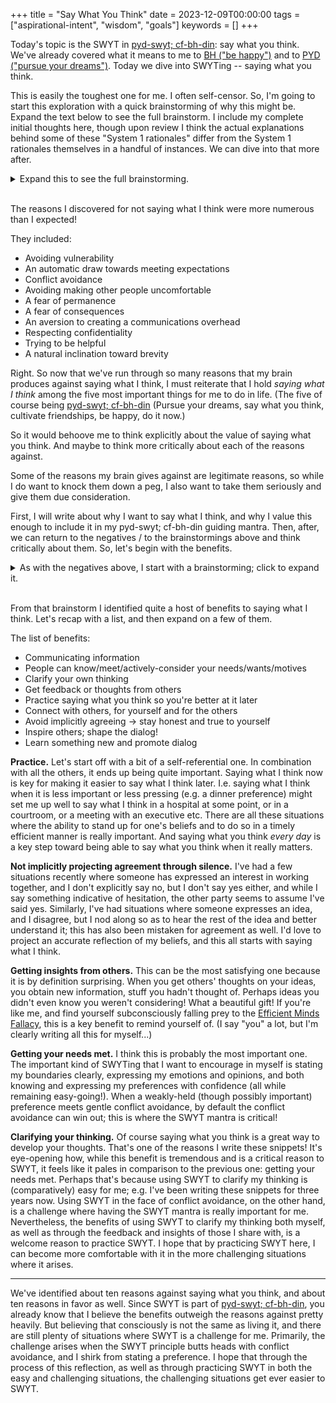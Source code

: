 +++
title = "Say What You Think"
date = 2023-12-09T00:00:00
tags = ["aspirational-intent", "wisdom", "goals"]
keywords = []
+++

Today's topic is the SWYT in [pyd-swyt; cf-bh-din](/snippets/2020-01-02-pyd-swyt-cf-bh-din/): say what you think.
We've already covered what it means to me to [BH ("be happy")](/snippets/2022-01-11-pursuing-your-dreams/) and to [PYD ("pursue your dreams")](/snippets/2023-07-31-pursue-your-dreams/). Today we dive into SWYTing -- saying what you think.

This is easily the toughest one for me.
I often self-censor. So, I'm going to start this exploration with a quick brainstorming of why this might be. Expand the text below to see the full brainstorm. I include my complete initial thoughts here, though upon review I think the actual explanations behind some of these "System 1 rationales" differ from the System 1 rationales themselves in a handful of instances. We can dive into that more after.

<details>
<summary>Expand this to see the full brainstorming.</summary>
<pre>
- Love / expectations of the other person
- Concern for how something will be received
- Whether it would make someone uncomfortable
- Whether it would... yeah, make them uncomfortable or be hurtful or be rude
- Reshaping things to say the same thing but in a kinder less violent way takes time
- But this is something that I can get faster at with practice
</pre>
<pre>
Other reasons for not saying what I want to include:
- Concern about putting things on the permanent record; let's explore that one in more depth
- Concern about creating additional comms overhead (having to deal with replies, requests, disagreements, etc)
    - Even if ignoring and not responding to these, they still come with significant mental overhead.
- Concerns about confidentiality also stifle my saying what I think in a couple ways:
    - One is confidentiality for my employer
    - If something is a secret then I don't want to share it publicly
    - Especially since the merger this has been uncomfortable since so much is NTK now
    - And then on a more personal level, there are lots of things that I'd love to discuss that feel like they aren't mine to tell
    - They might involve saying something that could be perceived as negative about another person, or they might involve something that could be considered private by another person
        - (This could either be something intimate, or something they might not be ready to share like an idea they're working on in stealth, etc.)
        - Or maybe it just feels like it's their story, and they might want to tell it themselves on their own time.
</pre>
<pre>
- Another thing that can hold back my saying what I think is private-seeming things; things that are more emotional or intimate don't necessarily feel appropriate to share in most contexts.
    - Mental health coaching has been great.
    - It's created an atmosphere in which sharing is the default and so my inhibitions around sharing are dropped substantially there.
- Journalling on Go Note Go has also done wonders for dropping inhibitions toward writing.
    - And the snippets section of my website -- [writing for no audience](/snippets/2019-12-30-writing-for-no-audience/) -- has done wonders too.
- Oh, I'm reminded of yet another source of inhibition:
    - A fear of looking stupid (or, to use less judgemental language: a fear of revealing gaps in my knowledge and skillsets.)
    - I'm pretty good at not succumbing to this inhibition, but it's certainly there alongside all the rest.
</pre>
<pre>
- So, I've given a rather lengthy list of forces working against my desire to say what I think.
- And there are still more perhaps:
    - I'll reiterate the aversion to making others feel uncomfortable.
    - Conflict avoidance is another.
    - A natural inclination toward trying to help with what I perceive to be others' desires (including e.g. making space if I think someone doesn't want to talk to me :()
    - I might even have a length penalty, a bias against droning on, leading to compact speech that might lack important context or information.
    - And finally I'll add a note about vulnerability, which I think is what I was alluding to when I started out the brainstorming with the word "Love".
</pre>
And finally some addendums:
<pre>
One I did not mention is thinking before speaking; Let's add that to the list.
Let's also add the difficulties (1) of knowing what I want to say and (2) of actually saying it.
And avoiding seeming petty or overly critical.
Rereading while writing (aka perfectionism or overthinking the details) can impede thinking about the high level / can be a form of self-censorship.
</pre>
</details>
<br/>

The reasons I discovered for not saying what I think were more numerous than I expected!

They included:
* Avoiding vulnerability
* An automatic draw towards meeting expectations
* Conflict avoidance
* Avoiding making other people uncomfortable
* A fear of permanence
* A fear of consequences
* An aversion to creating a communications overhead
* Respecting confidentiality
* Trying to be helpful
* A natural inclination toward brevity


Right. So now that we've run through so many reasons that my brain produces against saying what I think, I must reiterate that I hold _saying what I think_ among the five most important things for me to do in life. (The five of course being [pyd-swyt; cf-bh-din](/snippets/2020-01-02-pyd-swyt-cf-bh-din/) (Pursue your dreams, say what you think, cultivate friendships, be happy, do it now.)

So it would behoove me to think explicitly about the value of saying what you think.
And maybe to think more critically about each of the reasons against.

Some of the reasons my brain gives against are legitimate reasons, so while I do want to knock them down a peg, I also want to take them seriously and give them due consideration.

First, I will write about why I want to say what I think, and why I value this enough to include it in my pyd-swyt; cf-bh-din guiding mantra. Then, after, we can return to the negatives / to the brainstormings above and think critically about them. So, let's begin with the benefits.

<details>
<summary>As with the negatives above, I start with a brainstorming; click to expand it.</summary>
<pre>
There are so many reasons to say what you think. What are they?
First major category is that then people know what you think!
They can't give you want you want or respect your preferences or stop doing annoying things that bother you
  if they don't know what you want, what your preferences are, or that they're doing an annoying thing that bothers you.
It can be easy to assume that people know these things about you.
But even when someone does know these things about you, they might not be top of mind.
Saying these things explicitly therefore serves at least two purposes:
(1) conveying the information, and
(2) bringing the information to the forefront of the other person's mind.
</pre>

<pre>
This brings us to benefit of saying what you think number (3):
  saying what you think helps you clarify what you think.
If you're merely thinking the thing, then it can remain a fuzzy neural idea.
Saying it forces you to concretize it into words, and words that make sense to other human beings to boot!
This is standard advice about writing: by forcing you to articulate your ideas they become more precise.
The same is true for conversation too.
And not only do the ideas get better through the internal processes of formulation for speech and articulation itself,
you get benefit number (4):
  other people think about what you've said.
</pre>

<pre>
Really hard to overstate the value of number (4).
One way to frame it is that you're putting other people's computation to work on your own problems.
I guess I'm writing as a software engineer now.
It's parallelization!
By saying what you think to someone else, you might immediately double the processing power being devoted to the idea expressed.
Give a talk to a group of ten, and you're now using human processing power unobtainable even in a week's timeframe if working alone. Wild!
A less computation-centric way to frame this is that you get feedback from others.
That's really valuable for honing your ideas, deciding on future directions, finding collaborators, figuring out what makes others tick, etc.
</pre>

<pre>
To recap we've already uncovered a trove of benefits to SWYT:
* communicating information
* people can know/meet/actively-consider your needs/wants/etc
* clarify your own thinking
* getting other people's insights.
But there's so much more! Let's brainstorm onward.
</pre>

<pre>
* Practice: By saying what you think, you get better at saying what you think! This means you can get all those other benefits we've listed out more readily.
* Storytelling, forming connection with others, getting to know one another and learning new things. Being vulnerable and opening up might be difficult and scary at first, but can be rewarding too!
* Not implicitly projecting agreement through silence.
* Inspiring others
* Earning people's respect and trust
* Shaping the focus and attention of the audience and their circles
* Feeling connection, staving off loneliness
* Cheering someone up, expressing gratitude
</pre>

<pre>
I worry the brainstorm might have broadened too much;
  there sure are a lot of reasons to *communicate*,
but I'm specifically interested in reasons for saying what you think when it might otherwise be difficult.
There are times when I might naturally choose not to say what I think and instead stay quiet
(or worse, implicitly suggest something opposed with what I actually think, e.g. to avoid conflict!).
My goal with this brainstorm is to enumerate the reasons in favor of saying what I think in these situations.
</pre>

<pre>
* Honesty; staying true to myself
* Not being a pushover, not conceding ground simply because someone else is louder or more confident
* Promoting intellectual discussions, and an honest battle of ideas
</pre>

<pre>
I think I can sometimes assume people see things the same way I do even when that is not actually the case,
  e.g. because I assume my own belief is an obvious one.
But I've learned since that when someone says they disagree, they generally actually do.
They aren't usually being silly or joking or sarcastic. And so it can be valuable to explore that disagreement.
</pre>

<pre>
* Avoiding being misleading (see "Not implicitly projecting agreement through silence"; perhaps this is a generalization of that.) E.g. it can include not seeming like you're agreeing to do something when you actually don't intend to do it.
* In the case of expressing a preference about someone's behavior, it can be tempting not to say what you think because the situation seemingly has already passed.
But saying what you think can prevent future situations that bother you in the same way from coming about again.
<-- This brings up a reason against saying what you think that I didn't think of in the first brainstorm: avoiding seeming petty or overly critical. I'll go up and add that there now.
</pre>
Solid brainstorm! Moving on.<br/>
Well, not quite yet. After some additional writing, I resumed brainstorming mode for a moment longer:
<pre>
* Getting my needs met?'
  (I never did understand the idea of "needs". Update: I've learned the term universal motivators and may prefer that.)
* Letting people know what I'm thinking about
  -> Then people can share related ideas, introduce me to people who might be thinking about or working on related things, invite me to things I might enjoy
Can also establish connection between me and the other person.
It also makes it so much easier for people to respect my preferences if they know what they are.
(And doubly so if they're top of mind; a preference known but not present in the attention is little better than a preference unknown at all.)

I've oft had an aversion to the notion of "the squeaky wheel gets the grease", especially in situations when the grease is something evenly desirable to all wheels. What if a wheel isn't being squeaky out of respect for the needs of the other wheels, and for a belief in the fairness of the grease distributor? This was my thinking, but I'm slowly moving away from this as I realize the truth of this aphorism might be out of our control. I don't know. On the one hand, we could teach all the wheels to be squeaky, and that would resolve the fairness concerns. But there is a long tail of wheels, and surely some wheels needing grease or other attention simply won't squeak. And all that extra squeaking doesn't sound super desirable to begin with.
Perhaps far better than teaching the wheels to squeak is to teach them what we can about the grease distributor. Then if beliefs in the fairness of the grease distributor are unsound, perhaps such beliefs won't develop as readily.
</pre>
Okay, that concludes the brainstorming.
</details>
<br/>

From that brainstorm I identified quite a host of benefits to saying what I think. Let's recap with a list, and then expand on a few of them.

The list of benefits:
* Communicating information
* People can know/meet/actively-consider your needs/wants/motives
* Clarify your own thinking
* Get feedback or thoughts from others
* Practice saying what you think so you're better at it later
* Connect with others, for yourself and for the others
* Avoid implicitly agreeing -> stay honest and true to yourself
* Inspire others; shape the dialog!
* Learn something new and promote dialog

**Practice.** Let's start off with a bit of a self-referential one. In combination with all the others, it ends up being quite important. Saying what I think now is key for making it easier to say what I think later. I.e. saying what I think when it is less important or less pressing (e.g. a dinner preference) might set me up well to say what I think in a hospital at some point, or in a courtroom, or a meeting with an executive etc. There are all these situations where the ability to stand up for one's beliefs and to do so in a timely efficient manner is really important. And saying what you think _every day_ is a key step toward being able to say what you think when it really matters.

**Not implicitly projecting agreement through silence.** I've had a few situations recently where someone has expressed an interest in working together, and I don't explicitly say no, but I don't say yes either, and while I say something indicative of hesitation, the other party seems to assume I've said yes. Similarly, I've had situations where someone expresses an idea, and I disagree, but I nod along so as to hear the rest of the idea and better understand it; this has also been mistaken for agreement as well. I'd love to project an accurate reflection of my beliefs, and this all starts with saying what I think.

**Getting insights from others.** This can be the most satisfying one because it is by definition surprising.
When you get others' thoughts on your ideas, you obtain new information, stuff you hadn't thought of. Perhaps ideas you didn't even know you weren't considering! What a beautiful gift! If you're like me, and find yourself subconsciously falling prey to the [Efficient Minds Fallacy](/snippets/2022-01-07-efficient-minds-fallacy/), this is a key benefit to remind yourself of. (I say "you" a lot, but I'm clearly writing all this for myself...)

**Getting your needs met.** I think this is probably the most important one. The important kind of SWYTing that I want to encourage in myself is stating my boundaries clearly, expressing my emotions and opinions, and both knowing and expressing my preferences with confidence (all while remaining easy-going!). When a weakly-held (though possibly important) preference meets gentle conflict avoidance, by default the conflict avoidance can win out; this is where the SWYT mantra is critical!

**Clarifying your thinking.** Of course saying what you think is a great way to develop your thoughts. That's one of the reasons I write these snippets! It's eye-opening how, while this benefit is tremendous and is a critical reason to SWYT, it feels like it pales in comparison to the previous one: getting your needs met. Perhaps that's because using SWYT to clarify my thinking is (comparatively) easy for me; e.g. I've been writing these snippets for three years now. Using SWYT in the face of conflict avoidance, on the other hand, is a challenge where having the SWYT mantra is really important for me. Nevertheless, the benefits of using SWYT to clarify my thinking both myself, as well as through the feedback and insights of those I share with, is a welcome reason to practice SWYT. I hope that by practicing SWYT here, I can become more comfortable with it in the more challenging situations where it arises.

---

We've identified about ten reasons against saying what you think, and about ten reasons in favor as well.
Since SWYT is part of [pyd-swyt; cf-bh-din](/snippets/2020-01-02-pyd-swyt-cf-bh-din/), you already know that I believe the benefits outweigh the reasons against pretty heavily.
But believing that consciously is not the same as living it, and there are still plenty of situations where SWYT is a challenge for me.
Primarily, the challenge arises when the SWYT principle butts heads with conflict avoidance, and I shirk from stating a preference. I hope that through the process of this reflection, as well as through practicing SWYT in both the easy and challenging situations, the challenging situations get ever easier to SWYT.
